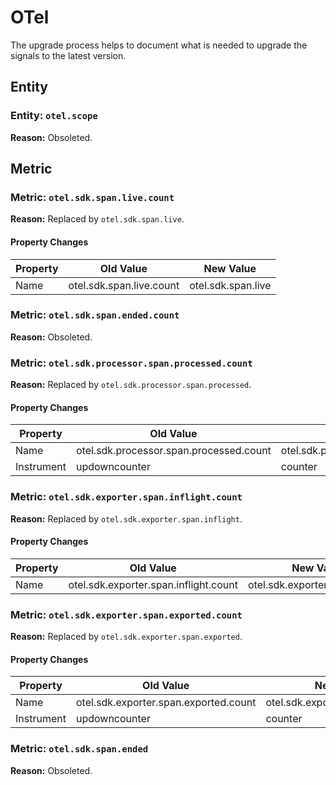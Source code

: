 <!-- NOTE: THIS FILE IS AUTOGENERATED. DO NOT EDIT BY HAND. -->
<!-- see templates/registry/markdown/attribute_namespace.md.j2 -->

# OTel

The upgrade process helps to document what is needed to upgrade the signals to the latest version.

## Entity

### Entity: `otel.scope`

**Reason:** Obsoleted.

## Metric

### Metric: `otel.sdk.span.live.count`

**Reason:** Replaced by `otel.sdk.span.live`.

#### Property Changes

| Property | Old Value | New Value |
| --- | --- | --- |
| Name | otel.sdk.span.live.count | otel.sdk.span.live |

### Metric: `otel.sdk.span.ended.count`

**Reason:** Obsoleted.

### Metric: `otel.sdk.processor.span.processed.count`

**Reason:** Replaced by `otel.sdk.processor.span.processed`.

#### Property Changes

| Property | Old Value | New Value |
| --- | --- | --- |
| Name | otel.sdk.processor.span.processed.count | otel.sdk.processor.span.processed |
| Instrument | updowncounter | counter |

### Metric: `otel.sdk.exporter.span.inflight.count`

**Reason:** Replaced by `otel.sdk.exporter.span.inflight`.

#### Property Changes

| Property | Old Value | New Value |
| --- | --- | --- |
| Name | otel.sdk.exporter.span.inflight.count | otel.sdk.exporter.span.inflight |

### Metric: `otel.sdk.exporter.span.exported.count`

**Reason:** Replaced by `otel.sdk.exporter.span.exported`.

#### Property Changes

| Property | Old Value | New Value |
| --- | --- | --- |
| Name | otel.sdk.exporter.span.exported.count | otel.sdk.exporter.span.exported |
| Instrument | updowncounter | counter |

### Metric: `otel.sdk.span.ended`

**Reason:** Obsoleted.

